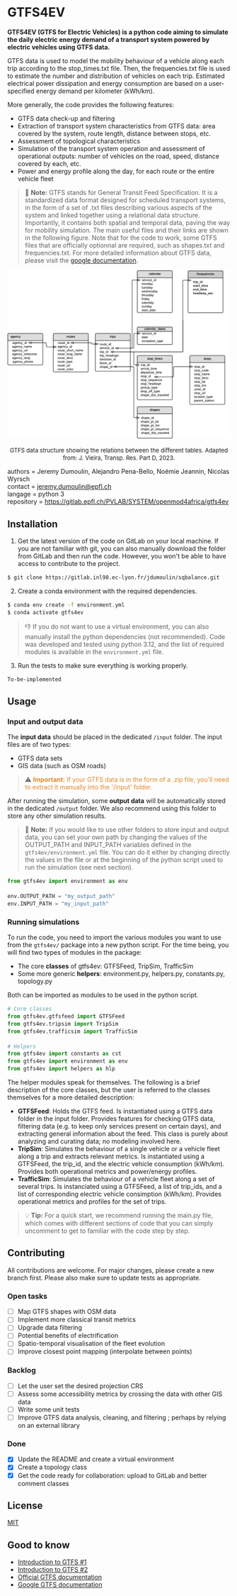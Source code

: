 # GTFS4EV
**GTFS4EV (GTFS for Electric Vehicles) is a python code aiming to simulate the daily electric energy demand of a transport system powered by electric vehicles using GTFS data.** 

GTFS data is used to model the mobility behaviour of a vehicle along each trip according to the stop_times.txt file. Then, the frequencies.txt file is used to estimate the number and distribution of vehicles on each trip. Estimated electrical power dissipation and energy consumption are based on a user-specified energy demand per kilometer (kWh/km). 

More generally, the code provides the following features:

- GTFS data check-up and filtering
- Extraction of transport system characteristics from GTFS data: area covered by the system, route length, distance between stops, etc.
- Assessment of topological characteristics 
- Simulation of the transport system operation and assessment of operational outputs: number of vehicles on the road, speed, distance covered by each, etc.
- Power and energy profile along the day, for each route or the entire vehicle fleet

> :memo: **Note:** GTFS stands for General Transit Feed Specification. It is a standardized data format designed for scheduled transport systems, in the form of a set of .txt files describing various aspects of the system and linked together using a relational data structure. Importantly, it contains both spatial and temporal data, paving the way for mobility simulation. The main useful files and their links are shown in the following figure. Note that for the code to work, some GTFS files that are officially optionnal are required, such as shapes.txt and frequencies.txt. For more detailed information about GTFS data, please visit the [google documentation](https://developers.google.com/transit/gtfs).

<center>
	<img src="doc/gtfs_data_structure.png" width="600"> 
	<p><font size="-1">GTFS data structure showing the relations between the different tables. Adapted from: J. Vieira, Transp. Res. Part D, 2023.</font></p>
</center>

authors = Jeremy Dumoulin, Alejandro Pena-Bello, Noémie Jeannin, Nicolas Wyrsch  
contact = jeremy.dumoulin@epfl.ch  
langage = python 3  
repository = https://gitlab.epfl.ch/PVLAB/SYSTEM/openmod4africa/gtfs4ev 


## Installation

1. Get the latest version of the code on GitLab on your local machine. If you are not familiar with git, you can also manually download the folder from GitLab and then run the code. However, you won't be able to have access to contribute to the project.
```bash
$ git clone https://gitlab.inl90.ec-lyon.fr/jdumoulin/sqbalance.git
```

2. Create a conda environment with the required dependencies. 
```bash
$ conda env create -f environment.yml
$ conda activate gtfs4ev
```
> :thumbsdown: If you do not want to use a virtual environment, you can also manually install the python dependencies (not recommended). Code was developed and tested using python 3.12, and the list of required modules is available in the `environment.yml` file.

3. Run the tests to make sure everything is working properly.
```bash
To-be-implemented
```

## Usage

### Input and output data
The **input data** should be placed in the dedicated `/input` folder. The input files are of two types:   

- GTFS data sets  
- GIS data (such as OSM roads)

> :warning: <span style="color:#dd8828">**Important:** If your GTFS data is in the form of a .zip file, you'll need to extract it manually into the '/input' folder.</span>

After running the simulation, some **output data** will be automatically stored in the dedicated `/output` folder. We also recommend using this folder to store any other simulation results.

> :memo: **Note:** If you would like to use other folders to store input and output data, you can set your own path by changing the values of the OUTPUT_PATH and INPUT_PATH variables defined in the `gtfs4ev/environment.yml` file. You can do it either by changing directly the values in the file or at the beginning of the python script used to run the simulation (see next section).
```python
from gtfs4ev import environment as env

env.OUTPUT_PATH = "my_output_path"
env.INPUT_PATH = "my_input_path"
``` 

### Running simulations

To run the code, you need to import the various modules you want to use from the `gtfs4ev/` package into a new python script. For the time being, you will find two types of modules in the package:

* The core **classes** of gtfs4ev: GTFSFeed, TripSim, TrafficSim
* Some more generic **helpers**: environment.py, helpers.py, constants.py, topology.py 

Both can be imported as modules to be used in the python script.
```python
# Core classes
from gtfs4ev.gtfsfeed import GTFSFeed
from gtfs4ev.tripsim import TripSim
from gtfs4ev.trafficsim import TrafficSim

# Helpers
from gtfs4ev import constants as cst
from gtfs4ev import environment as env
from gtfs4ev import helpers as hlp
```

The helper modules speak for themselves. The following is a brief description of the core classes, but the user is referred to the classes themselves for a more detailed description:

* **GTFSFeed**: Holds the GTFS feed. Is instantiated using a GTFS data folder in the input folder. Provides features for checking GTFS data, filtering data (e.g. to keep only services present on certain days), and extracting general information about the feed. This class is purely about analyzing and curating data; no modeling involved here.  
* **TripSim**: Simulates the behaviour of a single vehicle or a vehicle fleet along a trip and extracts relevant metrics. Is instantiated using a GTFSFeed, the trip_id, and the electric vehicle consumption (kWh/km). Provides both operational metrics and power/energy profiles.
* **TrafficSim**: Simulates the behaviour of a vehicle fleet along a set of several trips. Is instanciated using a GTFSFeed, a list of trip_ids, and a list of corresponding electric vehicle consimption (kWh/km). Provides operational metrics and profiles for the set of trips. 

> :bulb: **Tip:** For a quick start, we recommend running the main.py file, which comes with different sections of code that you can simply uncomment to get to familiar with the code step by step.

## Contributing

All contributions are welcome. For major changes, please create a new branch first.
Please also make sure to update tests as appropriate.

### Open tasks

- [ ] Map GTFS shapes with OSM data
- [ ] Implement more classical transit metrics
- [ ] Upgrade data filtering
- [ ] Potential benefits of electrification
- [ ] Spatio-temporal visualisation of the fleet evolution
- [ ] Improve closest point mapping (interpolate between points)

### Backlog

- [ ] Let the user set the desired projection CRS
- [ ] Assess some accessibility metrics by crossing the data with other GIS data 
- [ ] Write some unit tests 
- [ ] Improve GTFS data analysis, cleaning, and filtering ; perhaps by relying on an external library

### Done

- [x] Update the README and create a virtual environment
- [x] Create a topology class
- [x] Get the code ready for collaboration: upload to GitLab and better comment classes

## License

[MIT](https://choosealicense.com/licenses/mit/)

## Good to know

- [Introduction to GTFS #1](https://www.youtube.com/watch?v=8OQKHhu1VgQ)
- [Introduction to GTFS #2](https://www.youtube.com/watch?v=SDz2460AjNo)
- [Official GTFS documentation](https://gtfs.org/)
- [Google GTFS documentation]()